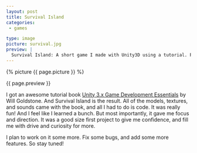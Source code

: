 ```yaml
---
layout: post
title: Survival Island
categories:
 - games

type: image
picture: survival.jpg
preview: |
  Survival Island: A short game I made with Unity3D using a tutorial. Play it [HERE](http://sofyk.com/survival-island/)!
---
```


{% picture {{ page.picture }} %}

{{ page.preview }}

I got an awesome tutorial book [Unity 3.x Game Development Essentials]( http://www.amazon.com/Unity-3-x-Game-Development-Essentials/dp/1849691444/) by Will Goldstone. And Survival Island is the result. All of the models, textures, and sounds came with the book, and all I had to do is code. It was really fun! And I feel like I learned a bunch. But most importantly, it gave me focus and direction. It was a good size first project to give me confidence, and fill me with drive and curiosity for more.

I plan to work on it some more. Fix some bugs, and add some more features. So stay tuned!


